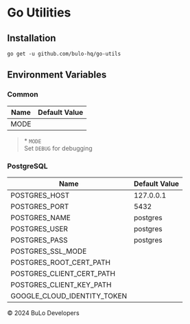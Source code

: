 # Go Utilities

## Installation

```
go get -u github.com/bulo-hq/go-utils
```

## Environment Variables

### Common

| Name | Default Value |
| ---- | ------------- |
| MODE |               |

> \* `MODE`  
> Set `DEBUG` for debugging

### PostgreSQL

| Name                        | Default Value |
| --------------------------- | ------------- |
| POSTGRES_HOST               | 127.0.0.1     |
| POSTGRES_PORT               | 5432          |
| POSTGRES_NAME               | postgres      |
| POSTGRES_USER               | postgres      |
| POSTGRES_PASS               | postgres      |
| POSTGRES_SSL_MODE           |               |
| POSTGRES_ROOT_CERT_PATH     |               |
| POSTGRES_CLIENT_CERT_PATH   |               |
| POSTGRES_CLIENT_KEY_PATH    |               |
| GOOGLE_CLOUD_IDENTITY_TOKEN |               |

&copy; 2024 BuLo Developers
